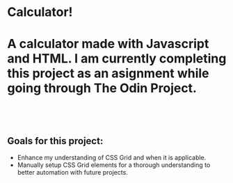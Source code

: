 <h1>Calculator!<h1>
  <p>A calculator made with Javascript and HTML. I am currently completing this project as an asignment while going through The Odin Project.</p>
<br>
  <h2>Goals for this project:</h2>
  <ul>
    <li>Enhance my understanding of CSS Grid and when it is applicable.</li>
    <li>Manually setup CSS Grid elements for a thorough understanding to better automation with future projects.</li>
  </ul
